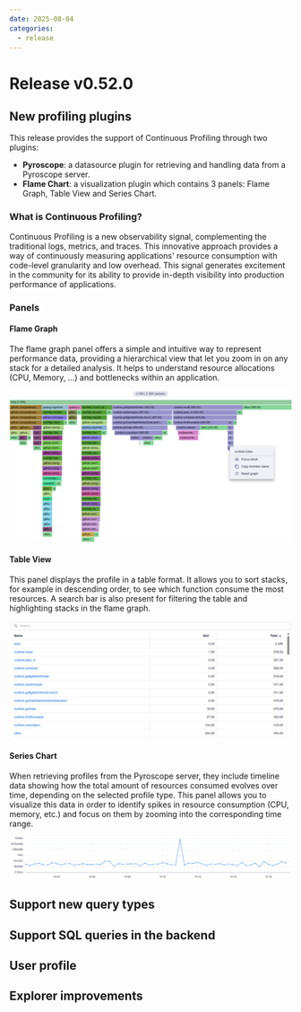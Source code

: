 ```yaml
---
date: 2025-08-04
categories:
  - release
---
```


# Release v0.52.0

## New profiling plugins

This release provides the support of Continuous Profiling through two plugins:

- **Pyroscope**: a datasource plugin for retrieving and handling data from a Pyroscope server.
- **Flame Chart**: a visualization plugin which contains 3 panels: Flame Graph, Table View and Series Chart.

### What is Continuous Profiling?

Continuous Profiling is a new observability signal, complementing the traditional logs, metrics, and traces. This innovative approach provides a way of continuously measuring applications' resource consumption with code-level granularity and low overhead. This signal generates excitement in the community for its ability to provide in-depth visibility into production performance of applications.

### Panels

#### Flame Graph

The flame graph panel offers a simple and intuitive way to represent performance data, providing a hierarchical view that let you zoom in on any stack for a detailed analysis. It helps to understand resource allocations (CPU, Memory, ...) and bottlenecks within an application.

![Flame Graph Panel](../../assets/images/blog/v052/flame-graph-panel.png)

#### Table View

This panel displays the profile in a table format. It allows you to sort stacks, for example in descending order, to see which function consume the most resources. A search bar is also present for filtering the table and highlighting stacks in the flame graph.

![Table View Panel](../../assets/images/blog/v052/table-view-panel.png)

#### Series Chart

When retrieving profiles from the Pyroscope server, they include timeline data showing how the total amount of resources consumed evolves over time, depending on the selected profile type. This panel allows you to visualize this data in order to identify spikes in resource consumption (CPU, memory, etc.) and focus on them by zooming into the corresponding time range.

![Series Chart Panel](../../assets/images/blog/v052/series-chart-panel.png)

## Support new query types

## Support SQL queries in the backend

## User profile

## Explorer improvements
